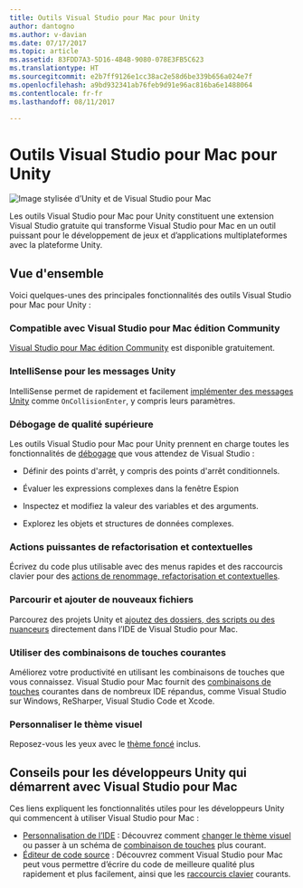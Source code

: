 ```yaml
---
title: Outils Visual Studio pour Mac pour Unity
author: dantogno
ms.author: v-davian
ms.date: 07/17/2017
ms.topic: article
ms.assetid: 83FDD7A3-5D16-4B4B-9080-078E3FB5C623
ms.translationtype: HT
ms.sourcegitcommit: e2b7ff9126e1cc38ac2e58d6be339b656a024e7f
ms.openlocfilehash: a9bd932341ab76feb9d91e96ac816ba6e1488064
ms.contentlocale: fr-fr
ms.lasthandoff: 08/11/2017

---
```


# <a name="visual-studio-for-mac-tools-for-unity"></a>Outils Visual Studio pour Mac pour Unity

![Image stylisée d’Unity et de Visual Studio pour Mac](media/vsmac-tools-unity-image1.png)

Les outils Visual Studio pour Mac pour Unity constituent une extension Visual Studio gratuite qui transforme Visual Studio pour Mac en un outil puissant pour le développement de jeux et d’applications multiplateformes avec la plateforme Unity.

## <a name="overview"></a>Vue d'ensemble 

Voici quelques-unes des principales fonctionnalités des outils Visual Studio pour Mac pour Unity :

### <a name="compatible-with-visual-studio-for-mac-community-edition"></a>Compatible avec Visual Studio pour Mac édition Community

[Visual Studio pour Mac édition Community](https://www.visualstudio.com/) est disponible gratuitement.

### <a name="intellisense-for-unity-messages"></a>IntelliSense pour les messages Unity

IntelliSense permet de rapidement et facilement [implémenter des messages Unity](using-vsmac-tools-unity.md#intellisense-for-unity-messages) comme `OnCollisionEnter`, y compris leurs paramètres.

### <a name="superior-debugging"></a>Débogage de qualité supérieure

Les outils Visual Studio pour Mac pour Unity prennent en charge toutes les fonctionnalités de [débogage](using-vsmac-tools-unity.md#unity-debugging) que vous attendez de Visual Studio :

*   Définir des points d'arrêt, y compris des points d'arrêt conditionnels.

*   Évaluer les expressions complexes dans la fenêtre Espion

*   Inspectez et modifiez la valeur des variables et des arguments.

*   Explorez les objets et structures de données complexes.

### <a name="powerful-refactoring-and-context-actions"></a>Actions puissantes de refactorisation et contextuelles

Écrivez du code plus utilisable avec des menus rapides et des raccourcis clavier pour des [actions de renommage, refactorisation et contextuelles](/visualstudio/mac/refactoring).

### <a name="browse-and-add-new-files"></a>Parcourir et ajouter de nouveaux fichiers

Parcourez des projets Unity et [ajoutez des dossiers, des scripts ou des nuanceurs](using-vsmac-tools-unity.md#adding-new-unity-files-and-folders) directement dans l’IDE de Visual Studio pour Mac.

### <a name="use-familiar-key-bindings"></a>Utiliser des combinaisons de touches courantes

Améliorez votre productivité en utilisant les combinaisons de touches que vous connaissez. Visual Studio pour Mac fournit des [combinaisons de touches](/visualstudio/mac/customizing-the-ide) courantes dans de nombreux IDE répandus, comme Visual Studio sur Windows, ReSharper, Visual Studio Code et Xcode.

### <a name="customize-the-visual-theme"></a>Personnaliser le thème visuel

Reposez-vous les yeux avec le [thème foncé](/visualstudio/mac/customizing-the-ide) inclus.

## <a name="tips-for-unity-developers-getting-started-with-visual-studio-for-mac"></a>Conseils pour les développeurs Unity qui démarrent avec Visual Studio pour Mac

Ces liens expliquent les fonctionnalités utiles pour les développeurs Unity qui commencent à utiliser Visual Studio pour Mac :

* [Personnalisation de l’IDE](/visualstudio/mac/customizing-the-ide) : Découvrez comment [changer le thème visuel](/visualstudio/mac/customizing-the-ide#dark-theme) ou passer à un schéma de [combinaison de touches](/visualstudio/mac/customizing-the-ide#key-bindings) plus courant.
* [Éditeur de code source](/visualstudio/mac/source-editor) : Découvrez comment Visual Studio pour Mac peut vous permettre d’écrire du code de meilleure qualité plus rapidement et plus facilement, ainsi que les [raccourcis clavier](/visualstudio/mac/keyboard-shortcuts) courants.

